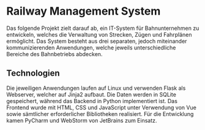 # Railway Management System

Das folgende Projekt zielt darauf ab, ein IT-System für Bahnunternehmen zu entwickeln, welches die Verwaltung von Strecken, Zügen und Fahrplänen ermöglicht. Das System besteht aus drei separaten, jedoch miteinander kommunizierenden Anwendungen, welche jeweils unterschiedliche Bereiche des Bahnbetriebs abdecken.

## Technologien

Die jeweiligen Anwendungen laufen auf Linux und verwenden Flask als Webserver, welcher auf Jinja2 aufbaut. Die Daten werden in SQLite gespeichert, während das Backend in Python implementiert ist. Das Frontend wurde mit HTML, CSS und JavaScript unter Verwendung von Vue sowie sämtlicher erforderlicher Bibliotheken realisiert. Für die Entwicklung kamen PyCharm und WebStorm von JetBrains zum Einsatz.
